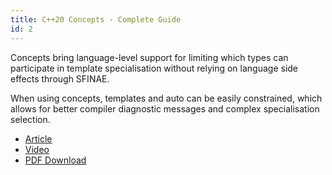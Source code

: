 ```yaml
---
title: C++20 Concepts - Complete Guide
id: 2
---
```


Concepts bring language-level support for limiting which types can participate in template specialisation without relying on language side effects through SFINAE.

When using concepts, templates and auto can be easily constrained, which allows for better compiler diagnostic messages and complex specialisation selection.

- [Article](https://itnext.io/c-20-concepts-complete-guide-42c9e009c6bf) <i class="fas fa-check"></i>
- [Video](https://www.youtube.com/watch?v=1So7onMFxJM) <i class="fas fa-check"></i>
- [PDF Download](https://cutt.ly/jE5nRaZ) <i class="fas fa-check"></i>



